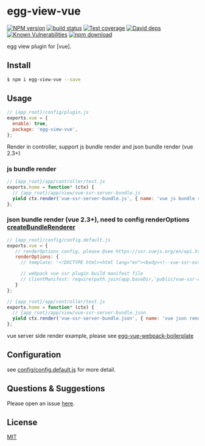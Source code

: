 # egg-view-vue

[![NPM version][npm-image]][npm-url]
[![build status][travis-image]][travis-url]
[![Test coverage][codecov-image]][codecov-url]
[![David deps][david-image]][david-url]
[![Known Vulnerabilities][snyk-image]][snyk-url]
[![npm download][download-image]][download-url]

[npm-image]: https://img.shields.io/npm/v/egg-view-vue.svg?style=flat-square
[npm-url]: https://npmjs.org/package/egg-view-vue
[travis-image]: https://img.shields.io/travis/eggjs/egg-view-vue.svg?style=flat-square
[travis-url]: https://travis-ci.org/eggjs/egg-view-vue
[codecov-image]: https://img.shields.io/codecov/c/github/eggjs/egg-view-vue.svg?style=flat-square
[codecov-url]: https://codecov.io/github/eggjs/egg-view-vue?branch=master
[david-image]: https://img.shields.io/david/eggjs/egg-view-vue.svg?style=flat-square
[david-url]: https://david-dm.org/eggjs/egg-view-vue
[snyk-image]: https://snyk.io/test/npm/egg-view-vue/badge.svg?style=flat-square
[snyk-url]: https://snyk.io/test/npm/egg-view-vue
[download-image]: https://img.shields.io/npm/dm/egg-view-vue.svg?style=flat-square
[download-url]: https://npmjs.org/package/egg-view-vue

egg view plugin for [vue].

## Install

```bash
$ npm i egg-view-vue --save
```

## Usage

```js
// {app_root}/config/plugin.js
exports.vue = {
  enable: true,
  package: 'egg-view-vue',
};
```

Render in controller, support js bundle render and json bundle render (vue 2.3+)

### js bundle render

```js
// {app_root}/app/controller/test.js
exports.home = function* (ctx) {
  // {app_root}/app/view/vue-ssr-server-bundle.js
  yield ctx.render('vue-ssr-server-bundle.js', { name: 'vue js bundle render' });
};
```

### json bundle render (vue 2.3+), need to config renderOptions [createBundleRenderer](https://ssr.vuejs.org/en/api.html#createbundlerendererbundle-options)

```js
// {app_root}/config/config.default.js
exports.vue = {
   // renderOptions config, please @see https://ssr.vuejs.org/en/api.html#renderer-options
   renderOptions: {
     // template: '<!DOCTYPE html><html lang="en"><body><!--vue-ssr-outlet--></body></html>',

     // webpack vue ssr plugin build manifest file
     // clientManifest: require(path.join(app.baseDir,'public/vue-ssr-client-manifest.json')),
   }
};
```

```js
// {app_root}/app/controller/test.js
exports.home = function* (ctx) {
  // {app_root}/app/view/vue-ssr-server-bundle.json
  yield ctx.render('vue-ssr-server-bundle.json', { name: 'vue json render' });
};
```

vue server side render example, please see [egg-vue-webpack-boilerplate](https://github.com/hubcarl/egg-vue-webpack-boilerplate)

## Configuration

see [config/config.default.js](config/config.default.js) for more detail.

## Questions & Suggestions

Please open an issue [here](https://github.com/eggjs/egg-view-vue/issues).

## License

[MIT](LICENSE)